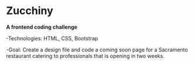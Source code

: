 # Zucchiny
**A frontend coding challenge**

-Technologies: HTML, CSS, Bootstrap

-Goal: Create a design file and code a coming soon page for a Sacramento restaurant catering to professionals that is opening in two weeks.
